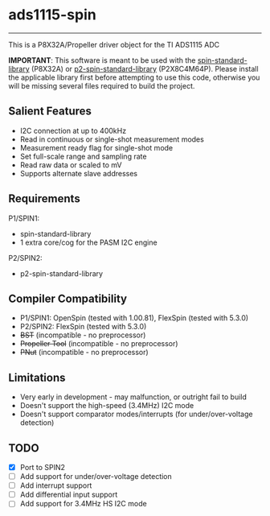 # ads1115-spin 
--------------

This is a P8X32A/Propeller driver object for the TI ADS1115 ADC

**IMPORTANT**: This software is meant to be used with the [spin-standard-library](https://github.com/avsa242/spin-standard-library) (P8X32A) or [p2-spin-standard-library](https://github.com/avsa242/p2-spin-standard-library) (P2X8C4M64P). Please install the applicable library first before attempting to use this code, otherwise you will be missing several files required to build the project.

## Salient Features

* I2C connection at up to 400kHz
* Read in continuous or single-shot measurement modes
* Measurement ready flag for single-shot mode
* Set full-scale range and sampling rate
* Read raw data or scaled to mV
* Supports alternate slave addresses

## Requirements

P1/SPIN1:
* spin-standard-library
* 1 extra core/cog for the PASM I2C engine

P2/SPIN2:
* p2-spin-standard-library

## Compiler Compatibility

* P1/SPIN1: OpenSpin (tested with 1.00.81), FlexSpin (tested with 5.3.0)
* P2/SPIN2: FlexSpin (tested with 5.3.0)
* ~~BST~~ (incompatible - no preprocessor)
* ~~Propeller Tool~~ (incompatible - no preprocessor)
* ~~PNut~~ (incompatible - no preprocessor)

## Limitations

* Very early in development - may malfunction, or outright fail to build
* Doesn't support the high-speed (3.4MHz) I2C mode
* Doesn't support comparator modes/interrupts (for under/over-voltage detection)

## TODO

- [x] Port to SPIN2
- [ ] Add support for under/over-voltage detection
- [ ] Add interrupt support
- [ ] Add differential input support
- [ ] Add support for 3.4MHz HS I2C mode
